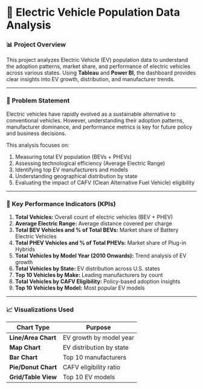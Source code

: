 # 🚗 Electric Vehicle Population Data Analysis

### 📊 Project Overview
This project analyzes Electric Vehicle (EV) population data to understand the adoption patterns, market share, and performance of electric vehicles across various states. Using **Tableau** and **Power BI**, the dashboard provides clear insights into EV growth, distribution, and manufacturer trends.

---

### 🧩 Problem Statement
Electric vehicles have rapidly evolved as a sustainable alternative to conventional vehicles. However, understanding their adoption patterns, manufacturer dominance, and performance metrics is key for future policy and business decisions.

This analysis focuses on:
1. Measuring total EV population (BEVs + PHEVs)
2. Assessing technological efficiency (Average Electric Range)
3. Identifying top EV manufacturers and models
4. Understanding geographical distribution by state
5. Evaluating the impact of CAFV (Clean Alternative Fuel Vehicle) eligibility

---

### 🧠 Key Performance Indicators (KPIs)
1. **Total Vehicles:** Overall count of electric vehicles (BEV + PHEV)  
2. **Average Electric Range:** Average distance covered per charge  
3. **Total BEV Vehicles and % of Total BEVs:** Market share of Battery Electric Vehicles  
4. **Total PHEV Vehicles and % of Total PHEVs:** Market share of Plug-in Hybrids  
5. **Total Vehicles by Model Year (2010 Onwards):** Trend analysis of EV growth  
6. **Total Vehicles by State:** EV distribution across U.S. states  
7. **Top 10 Vehicles by Make:** Leading manufacturers by count  
8. **Total Vehicles by CAFV Eligibility:** Policy-based adoption insights  
9. **Top 10 Vehicles by Model:** Most popular EV models  

---

### 📈 Visualizations Used
| Chart Type | Purpose |
|-------------|----------|
| **Line/Area Chart** | EV growth by model year |
| **Map Chart** | EV distribution by state |
| **Bar Chart** | Top 10 manufacturers |
| **Pie/Donut Chart** | CAFV eligibility ratio |
| **Grid/Table View** | Top 10 EV models |

